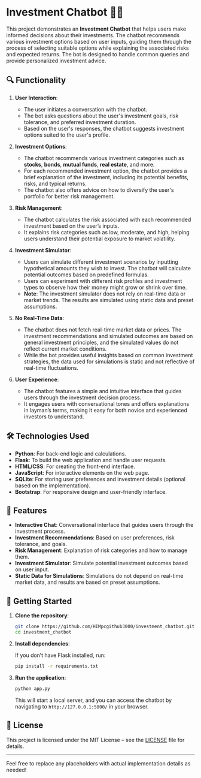 # Investment Chatbot 💼💬

This project demonstrates an **Investment Chatbot** that helps users make informed decisions about their investments. The chatbot recommends various investment options based on user inputs, guiding them through the process of selecting suitable options while explaining the associated risks and expected returns. The bot is designed to handle common queries and provide personalized investment advice.

## 🔍 Functionality

1. **User Interaction**:
   - The user initiates a conversation with the chatbot.
   - The bot asks questions about the user's investment goals, risk tolerance, and preferred investment duration.
   - Based on the user's responses, the chatbot suggests investment options suited to the user's profile.

2. **Investment Options**:
   - The chatbot recommends various investment categories such as **stocks**, **bonds**, **mutual funds**, **real estate**, and more.
   - For each recommended investment option, the chatbot provides a brief explanation of the investment, including its potential benefits, risks, and typical returns. 
   - The chatbot also offers advice on how to diversify the user's portfolio for better risk management.

3. **Risk Management**:
   - The chatbot calculates the risk associated with each recommended investment based on the user’s inputs.
   - It explains risk categories such as low, moderate, and high, helping users understand their potential exposure to market volatility.

4. **Investment Simulator**:
   - Users can simulate different investment scenarios by inputting hypothetical amounts they wish to invest. The chatbot will calculate potential outcomes based on predefined formulas.
   - Users can experiment with different risk profiles and investment types to observe how their money might grow or shrink over time.
   - **Note**: The investment simulator does not rely on real-time data or market trends. The results are simulated using static data and preset assumptions.

5. **No Real-Time Data**:
   - The chatbot does not fetch real-time market data or prices. The investment recommendations and simulated outcomes are based on general investment principles, and the simulated values do not reflect current market conditions.
   - While the bot provides useful insights based on common investment strategies, the data used for simulations is static and not reflective of real-time fluctuations.

6. **User Experience**:
   - The chatbot features a simple and intuitive interface that guides users through the investment decision process.
   - It engages users with conversational tones and offers explanations in layman’s terms, making it easy for both novice and experienced investors to understand.

## 🛠️ Technologies Used

- **Python**: For back-end logic and calculations.
- **Flask**: To build the web application and handle user requests.
- **HTML/CSS**: For creating the front-end interface.
- **JavaScript**: For interactive elements on the web page.
- **SQLite**: For storing user preferences and investment details (optional based on the implementation).
- **Bootstrap**: For responsive design and user-friendly interface.

## 📂 Features

- **Interactive Chat**: Conversational interface that guides users through the investment process.
- **Investment Recommendations**: Based on user preferences, risk tolerance, and goals.
- **Risk Management**: Explanation of risk categories and how to manage them.
- **Investment Simulator**: Simulate potential investment outcomes based on user input.
- **Static Data for Simulations**: Simulations do not depend on real-time market data, and results are based on preset assumptions.

## 🚀 Getting Started

1. **Clone the repository**:

    ```bash
    git clone https://github.com/HIMpcgithub3000/investment_chatbot.git
    cd investment_chatbot
    ```

2. **Install dependencies**:

    If you don’t have Flask installed, run:

    ```bash
    pip install -r requirements.txt
    ```

3. **Run the application**:

    ```bash
    python app.py
    ```

    This will start a local server, and you can access the chatbot by navigating to `http://127.0.0.1:5000/` in your browser.

## 📄 License

This project is licensed under the MIT License – see the [LICENSE](LICENSE) file for details.

---

Feel free to replace any placeholders with actual implementation details as needed!
